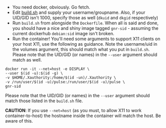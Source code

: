 * You need docker, obviously. Go fetch.
* Edit [build.sh](build.sh) and supply your username/groupname. Also, if your UID/GID isn't 1000, specify those as well (`dkuid` and `dkgid` respectively)
* Run `build.sh` from alongside the `Dockerfile`. When all is said and done, you should have a nice and shiny image tagged `gnr-sid` - assuming the current dockerhub `debian:sid` image isn't broken.
* Run the container! You'll need some arguments to support X11 clients on your host X11, use the following as guidance. Note the username/uid in the volumes argument, this should match what you put in `build.sh`. Please note that the UID/GID (or names) in the `--user` argument should match as well.

```
docker run -it --net=host -e DISPLAY \
--user $(id -u):$(id -g) \
-v $HOME/.Xauthority:/home/$(id -un)/.Xauthority \
-v /run/user/$(id -u)/pulse:/run/user/$(id -u)/pulse \
gnr-sid
```

Please note that the UID/GID (or names) in the `--user` argument should match those listed in the `build.sh` file.

**CAUTION**: If you use `--net=host` (as you must, to allow X11 to work container-to-host) the hostname inside the container will match the host. Be aware of this.
